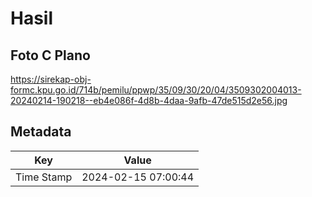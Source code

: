 # Hasil

## Foto C Plano

https://sirekap-obj-formc.kpu.go.id/714b/pemilu/ppwp/35/09/30/20/04/3509302004013-20240214-190218--eb4e086f-4d8b-4daa-9afb-47de515d2e56.jpg


## Metadata

| Key        | Value               |
| ---------- | ------------------- |
| Time Stamp | 2024-02-15 07:00:44 |



